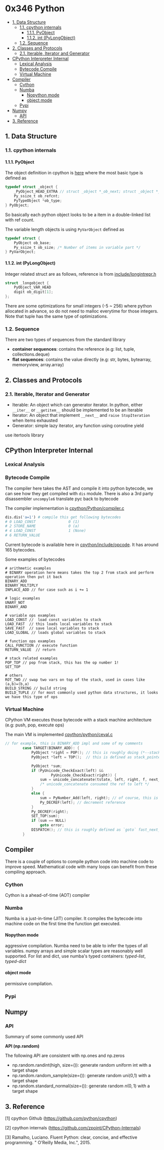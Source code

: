# 0x346 Python

- [1. Data Structure](#1-data-structure)
    - [1.1. cpython internals](#11-cpython-internals)
        - [1.1.1. PyObject](#111-pyobject)
        - [1.1.2. int (PyLongObject)](#112-int-pylongobject)
    - [1.2. Sequence](#12-sequence)
- [2. Classes and Protocols](#2-classes-and-protocols)
    - [2.1. Iterable, Iterator and Generator](#21-iterable-iterator-and-generator)
- [CPython Interpreter Internal](#cpython-interpreter-internal)
    - [Lexical Analysis](#lexical-analysis)
    - [Bytecode Compile](#bytecode-compile)
    - [Virtual Machine](#virtual-machine)
- [Compiler](#compiler)
    - [Cython](#cython)
    - [Numba](#numba)
        - [Nopython mode](#nopython-mode)
        - [object mode](#object-mode)
    - [Pypi](#pypi)
- [Numpy](#numpy)
    - [API](#api)
- [3. Reference](#3-reference)

## 1. Data Structure
### 1.1. cpython internals

#### 1.1.1. PyObject
The object definition in cpython is [here](https://github.com/python/cpython/blob/master/Include/object.h)
where the most basic type is defined as 

```c
typedef struct _object {
    _PyObject_HEAD_EXTRA // struct _object *_ob_next; struct _object *_ob_prev;
    Py_ssize_t ob_refcnt;
    PyTypeObject *ob_type;
} PyObject;
```

So basically each python object looks to be a item in a double-linked list with ref count.

The variable length objects is using `PyVarObject` defined as
```c
typedef struct {
    PyObject ob_base;
    Py_ssize_t ob_size; /* Number of items in variable part */
} PyVarObject;
```


#### 1.1.2. int (PyLongObject)
Integer related struct are as follows, reference is from [include/longintrepr.h](https://github.com/python/cpython/blob/master/Include/longintrepr.h)
```c
struct _longobject {
    PyObject_VAR_HEAD
    digit ob_digit[1];
};
```

There are some optimizations for small integers (-5 ~ 256) where python allocated in advance, so do not need to malloc everytime for those integers. Note that tuple has the same type of optimizations.

### 1.2. Sequence
There are two types of sequences from the standard library
- **container sequences**:  contains the reference (e.g: list, tuple, collections.deque)
- **flat sequences**:  contains the value directly (e.g: str, bytes, bytearray, memoryview, array.array)



## 2. Classes and Protocols
### 2.1. Iterable, Iterator and Generator

- Iterable: An object which can generator iterator. In python, either `__iter__` or `__getitem__` should be implemented to be an Iterable
- Iterator: An object that implement `__next__` and `raise StopIteration` when items exhausted
- Generator: simple lazy iterator, any function using coroutine yield

use itertools library

## CPython Interpreter Internal

### Lexical Analysis


### Bytecode Compile
The compiler here takes the AST and compile it into python bytecode, we can see how they get compiled with `dis` module. There is also a 3rd party disassembler `uncompyle6` translate pyc back to bytecode


The compiler implementation is [cpython/Python/compiler.c](https://github.com/python/cpython/blob/145bf269df3530176f6ebeab1324890ef7070bf8/Python/compile.c)

```python
dis.dis('a=1') # compile this get following bytecodes
# 0 LOAD_CONST               0 (1)
# 2 STORE_NAME               0 (a)
# 4 LOAD_CONST               1 (None)
# 6 RETURN_VALUE
```

Current bytecode is available here in [cpython/include/opcode](https://github.com/python/cpython/blob/145bf269df3530176f6ebeab1324890ef7070bf8/Include/opcode.h). It has around 165 bytecodes.

Some examples of bytecodes
```text
# arithmetic examples
# BINARY operation here means takes the top 2 from stack and perform operation then put it back
BINARY_ADD
BINARY_MULTIPLY
INPLACE_ADD // for case such as i += 1

# logic examples
UNARY_NOT
BINARY_AND

# variable ops examples
LOAD_CONST //  load const variables to stack
LOAD_FAST  // this loads local variables to stack
SAVE_FAST  // save local variables to stack
LOAD_GLOBAL // loads global variables to stack

# function ops examples
CALL_FUNCTION // execute function
RETURN_VALUE  // return

# stack related examples
POP_TOP // pop from stack, this has the op number 1!
SET_TOP 

# others
ROT_TWO // swap two vars on top of the stack, used in cases like (a,b)=(b,a)
BUILD_STRING // build string
BUILD_TUPLE // for most commonly used python data structures, it looks we have this type of ops
```

### Virtual Machine
CPython VM executes those bytecode with a stack machine architecture (e.g: push, pop, execute ops)

The main VM is implemented [cpython/python/ceval.c](https://github.com/python/cpython/blob/145bf269df3530176f6ebeab1324890ef7070bf8/Python/ceval.c)

```c
// for example, this is BINARY_ADD impl and some of my comments
        case TARGET(BINARY_ADD): {
            PyObject *right = POP(); // this is roughly doing (*--stack_pointer)
            PyObject *left = TOP();  // this is defined as stack_pointer[-1]

            PyObject *sum;
            if (PyUnicode_CheckExact(left) &&
                     PyUnicode_CheckExact(right)) {
                sum = unicode_concatenate(tstate, left, right, f, next_instr);
                /* unicode_concatenate consumed the ref to left */
            }
            else {
                sum = PyNumber_Add(left, right); // of course, this is adding big integer not int32
                Py_DECREF(left); // decrement reference
            }
            Py_DECREF(right);
            SET_TOP(sum);
            if (sum == NULL)
                goto error;
            DISPATCH(); // this is roughly defined as `goto` fast_next_opcode
        }
```

## Compiler
There is a couple of options to compile python code into machine code to improve speed. Mathematical code with many loops can benefit from these compiling approach.

### Cython
Cython is a ahead-of-time (AOT) compiler

### Numba
Numba is a just-in-time (JIT) compiler. It compiles the bytecode into machine code on the first time the function get executed.

#### Nopython mode
aggressive compilation. Numba need to be able to infer the types of all variables.
numpy arrays and simple scalar types are reasonably well supported. For list and dict, use numba's typed containers: *typed-list*, *typed-dict*

#### object mode
permissive compilation. 


### Pypi

## Numpy

### API
Summary of some commonly used API

**API (np.random)**

The following API are consistent with np.ones and np.zeros
- np.random.randint(high, size=()): generate random uniform int with a target shape
- np.random.random_sample(size=()): generate random uni(0,1) with a target shape
- np.random.standard_normal(size=()): generate random $n(0,1)$ with a target shape


## 3. Reference
[1] cpython Github (https://github.com/python/cpython)

[2] cpython internals (https://github.com/zpoint/CPython-Internals)

[3] Ramalho, Luciano. Fluent Python: clear, concise, and effective programming. " O'Reilly Media, Inc.", 2015.

